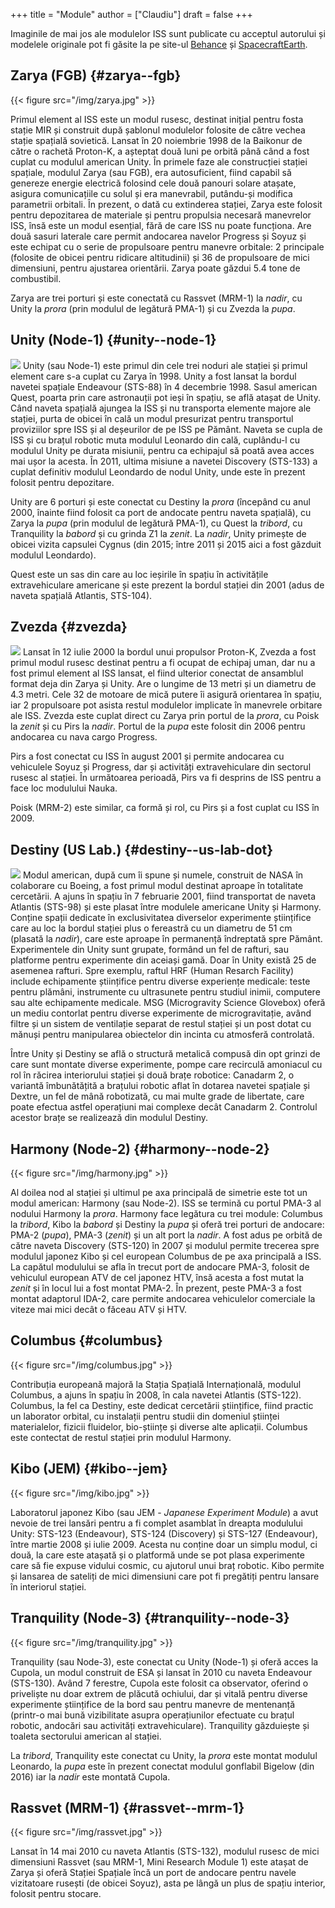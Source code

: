 +++
title = "Module"
author = ["Claudiu"]
draft = false
+++

Imaginile de mai jos ale modulelor ISS sunt publicate cu acceptul autorului și modelele originale pot fi găsite la pe site-ul [Behance]( <https://www.behance.net/gallery/32371977/International-Space-Station-(ISS)>) și [SpacecraftEarth](<http://www.spacecraftearth.com/>).


## Zarya (FGB) {#zarya--fgb}

{{< figure src="/img/zarya.jpg" >}}

Primul element al ISS este un modul rusesc, destinat inițial pentru fosta stație MIR și construit după șablonul modulelor folosite de către vechea stație spațială sovietică. Lansat în 20 noiembrie 1998 de la Baikonur de către o rachetă Proton-K, a așteptat două luni pe orbită până când a fost cuplat cu modulul american Unity. În primele faze ale construcției stației spațiale, modulul Zarya (sau FGB), era autosuficient, fiind capabil să genereze energie electrică folosind cele două panouri solare atașate, asigura comunicațiile cu solul și era manevrabil, putându-și modifica parametrii orbitali. În prezent, o dată cu extinderea stației, Zarya este folosit pentru depozitarea de materiale și pentru propulsia necesară manevrelor ISS, însă este un modul esențial, fără de care ISS nu poate funcționa. Are două sasuri laterale care permit andocarea navelor Progress și Soyuz și este echipat cu o serie de propulsoare pentru manevre orbitale: 2 principale (folosite de obicei pentru ridicare altitudinii) și 36 de propulsoare de mici dimensiuni, pentru ajustarea orientării. Zarya poate găzdui 5.4 tone de combustibil.

Zarya are trei porturi și este conectată cu Rassvet (MRM-1) la _nadir_, cu Unity la _prora_ (prin modulul de legătură PMA-1)  și cu Zvezda la _pupa_.


## Unity (Node-1) {#unity--node-1}

![](/img/unity.jpg)
Unity (sau Node-1) este primul din cele trei noduri ale stației și primul element care s-a cuplat cu Zarya în 1998. Unity a fost lansat la bordul navetei spațiale Endeavour (STS-88) în 4 decembrie 1998. Sasul american Quest, poarta prin care astronauții pot ieși în spațiu, se află atașat de Unity. Când naveta spațială ajungea la ISS și nu transporta elemente majore ale stației, purta de obicei în cală un modul presurizat pentru transportul proviziilor spre ISS și al deșeurilor de pe ISS pe Pământ. Naveta se cupla de ISS și cu brațul robotic muta modulul Leonardo din cală, cuplându-l cu modulul Unity pe durata misiunii, pentru ca echipajul să poată avea acces mai ușor la acesta. În 2011, ultima misiune a navetei Discovery (STS-133) a cuplat definitiv modulul Leondardo de nodul Unity, unde este în prezent folosit pentru depozitare.

Unity are 6 porturi și este conectat cu Destiny la _prora_ (începând cu anul 2000, înainte fiind folosit ca port de andocate pentru naveta spațială), cu Zarya la _pupa_ (prin modulul de legătură PMA-1), cu Quest la _tribord_, cu Tranquility la _babord_ și cu grinda Z1 la _zenit_. La _nadir_, Unity primește de obicei vizita capsulei Cygnus (din 2015; între 2011 și 2015 aici a fost găzduit modulul Leondardo).

Quest este un sas din care au loc ieșirile în spațiu în activitățile extravehiculare americane și este prezent la bordul stației din 2001 (adus de naveta spațială Atlantis, STS-104).


## Zvezda {#zvezda}

![](/img/zvezda.jpg)
Lansat în 12 iulie 2000 la bordul unui propulsor Proton-K, Zvezda a fost primul modul rusesc destinat pentru a fi ocupat de echipaj uman, dar nu a fost primul element al ISS lansat, el fiind ulterior conectat de ansamblul format deja din Zarya și Unity. Are o lungime de 13 metri și un diametru de 4.3 metri. Cele 32 de motoare de mică putere îi asigură orientarea în spațiu, iar 2 propulsoare pot asista restul modulelor implicate în manevrele orbitare ale ISS. Zvezda este cuplat direct cu Zarya prin portul de la _prora_, cu Poisk la _zenit_ și cu Pirs la _nadir_. Portul de la _pupa_ este folosit din 2006 pentru andocarea cu nava cargo Progress.

Pirs a fost conectat cu ISS în august 2001 și permite andocarea cu vehiculele Soyuz și Progress, dar și activități extravehiculare din sectorul rusesc al stației. În următoarea perioadă, Pirs va fi desprins de ISS pentru a face loc modulului Nauka.

Poisk (MRM-2) este similar, ca formă și rol, cu Pirs și a fost cuplat cu ISS în 2009.


## Destiny (US Lab.) {#destiny--us-lab-dot}

![](/img/destiny.jpg)
Modul american, după cum îi spune și numele, construit de NASA în colaborare cu Boeing, a fost primul modul destinat aproape în totalitate cercetării. A ajuns în spațiu în 7 februarie 2001, fiind transportat de naveta Atlantis (STS-98) și este plasat între modulele americane Unity și Harmony. Conține spații dedicate în exclusivitatea diverselor experimente științifice care au loc la bordul stației plus o fereastră cu un diametru de 51 cm (plasată la _nadir_), care este aproape în permanență îndreptată spre Pământ. Experimentele din Unity sunt grupate, formând un fel de rafturi, sau platforme pentru experimente din aceiași gamă. Doar în Unity există 25 de asemenea rafturi. Spre exemplu, raftul HRF (Human Resarch Facility) include echipamente științifice pentru diverse experiențe medicale: teste pentru plămâni, instrumente cu ultrasunete pentru studiul inimii, computere sau alte echipamente medicale. MSG (Microgravity Science Glovebox) oferă un mediu contorlat pentru diverse experimente de microgravitație, având filtre și un sistem de ventilație separat de restul stației și un post dotat cu mănuși pentru manipularea obiectelor din incinta cu atmosferă controlată.

Între Unity și Destiny se află o structură metalică compusă din opt grinzi de care sunt montate diverse experimente, pompe care recirculă amoniacul cu rol în răcirea interiorului stației și două brațe robotice: Canadarm 2, o variantă îmbunătățită a brațului robotic aflat în dotarea navetei spațiale și Dextre, un fel de mână robotizată, cu mai multe grade de libertate, care poate efectua astfel operațiuni mai complexe decât Canadarm 2. Controlul acestor brațe se realizează din modulul Destiny.


## Harmony (Node-2) {#harmony--node-2}

{{< figure src="/img/harmony.jpg" >}}

Al doilea nod al stației și ultimul pe axa principală de simetrie este tot un modul american: Harmony (sau Node-2). ISS se termină cu portul PMA-3 al nodului Harmony la _prora_. Harmony face legătura cu trei module: Columbus la _tribord_, Kibo la _babord_ și Destiny la _pupa_ și oferă trei porturi de andocare: PMA-2 (_pupa_), PMA-3 (_zenit_) și un alt port la _nadir_. A fost adus pe orbită de către naveta Discovery (STS-120) în 2007 și modulul permite trecerea spre modulul japonez Kibo și cel european Columbus de pe axa principală a ISS. La capătul modulului se afla în trecut port de andocare PMA-3, folosit de vehiculul european ATV de cel japonez HTV, însă acesta a fost mutat la _zenit_ și în locul lui a fost montat PMA-2. În prezent, peste PMA-3 a fost montat adaptorul IDA-2, care permite andocarea vehiculelor comerciale la viteze mai mici decât o făceau ATV și HTV.


## Columbus {#columbus}

{{< figure src="/img/columbus.jpg" >}}

Contribuția europeană majoră la Stația Spațială Internațională, modulul Columbus, a ajuns în spațiu în 2008, în cala navetei Atlantis (STS-122). Columbus, la fel ca Destiny, este dedicat cercetării științifice, fiind practic un laborator orbital, cu instalații pentru studii din domeniul științei materialelor, fizicii fluidelor, bio-științe și diverse alte aplicații. Columbus este contectat de restul stației prin modulul Harmony.


## Kibo (JEM) {#kibo--jem}

{{< figure src="/img/kibo.jpg" >}}

Laboratorul japonez Kibo (sau JEM - _Japanese Experiment Module_) a avut nevoie de trei lansări pentru a fi complet asamblat în dreapta modulului Unity: STS-123 (Endeavour), STS-124 (Discovery) și STS-127 (Endeavour), între martie 2008 și iulie 2009. Acesta nu conține doar un simplu modul, ci două, la care este atașată și o platformă unde se pot plasa experimente care să fie expuse vidului cosmic, cu ajutorul unui braț robotic. Kibo permite și lansarea de sateliți de mici dimensiuni care pot fi pregătiți pentru lansare în interiorul stației.


## Tranquility (Node-3) {#tranquility--node-3}

{{< figure src="/img/tranquility.jpg" >}}

Tranquility (sau Node-3), este conectat cu Unity (Node-1) și oferă acces la Cupola, un modul construit de ESA și lansat în 2010 cu naveta Endeavour (STS-130). Având 7 ferestre, Cupola este folosit ca observator, oferind o priveliște nu doar extrem de plăcută ochiului, dar și vitală pentru diverse experimente științifice de la bord sau pentru manevre de mentenanță (printr-o mai bună vizibilitate asupra operațiunilor efectuate cu brațul robotic, andocări sau activități extravehiculare). Tranquility găzduiește și toaleta sectorului american al stației.

La _tribord_, Tranquility este conectat cu Unity, la _prora_ este montat modulul Leonardo, la _pupa_ este în prezent conectat modulul gonflabil Bigelow (din 2016) iar la _nadir_ este montată Cupola.


## Rassvet (MRM-1) {#rassvet--mrm-1}

{{< figure src="/img/rassvet.jpg" >}}

Lansat în 14 mai 2010 cu naveta Atlantis (STS-132), modulul rusesc de mici dimensiuni Rassvet (sau MRM-1, Mini Research Module 1) este atașat de Zarya și oferă Stației Spațiale încă un port de andocare pentru navele vizitatoare rusești (de obicei Soyuz), asta pe lângă un plus de spațiu interior, folosit pentru stocare.